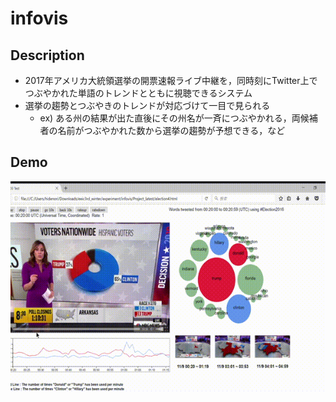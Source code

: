 # infovis

## Description
* 2017年アメリカ大統領選挙の開票速報ライブ中継を，同時刻にTwitter上でつぶやかれた単語のトレンドとともに視聴できるシステム
* 選挙の趨勢とつぶやきのトレンドが対応づけて一目で見られる
  
  * ex) ある州の結果が出た直後にその州名が一斉につぶやかれる，両候補者の名前がつぶやかれた数から選挙の趨勢が予想できる，など

## Demo
![demo](infovis.gif)
